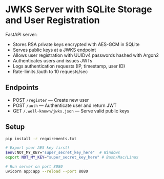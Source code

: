 # JWKS Server with SQLite Storage and User Registration

FastAPI server:
- Stores RSA private keys encrypted with AES-GCM in SQLite
- Serves public keys at a JWKS endpoint
- Allows user registration with UUIDv4 passwords hashed with Argon2
- Authenticates users and issues JWTs
- Logs authentication requests (IP, timestamp, user ID)
- Rate-limits /auth to 10 requests/sec
## Endpoints
- POST `/register` — Create new user
- POST `/auth` — Authenticate user and return JWT
- GET `/.well-known/jwks.json` — Serve valid public keys
## Setup
```bash
pip install -r requirements.txt

# Export your AES key first!
$env:NOT_MY_KEY="super_secret_key_here"  # Windows
export NOT_MY_KEY="super_secret_key_here" # Bash/Mac/Linux

# Run server on port 8080
uvicorn app:app --reload --port 8080
```
